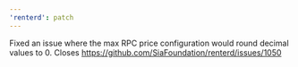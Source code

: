 ```yaml
---
'renterd': patch
---
```


Fixed an issue where the max RPC price configuration would round decimal values to 0. Closes https://github.com/SiaFoundation/renterd/issues/1050
